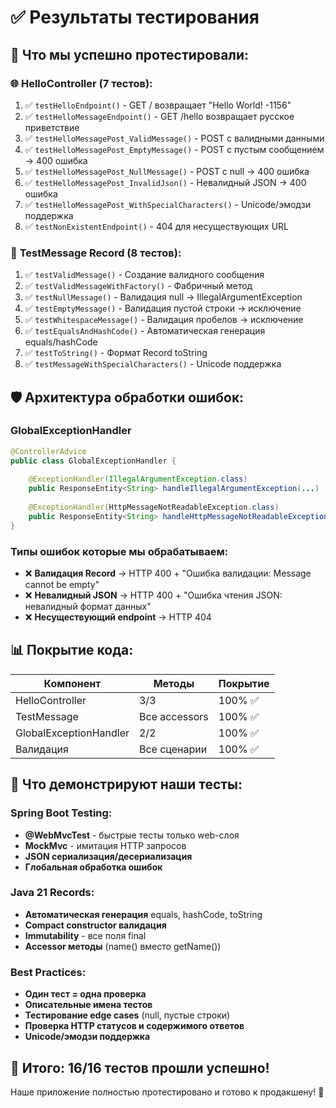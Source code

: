 # ✅ Результаты тестирования

## 🎯 **Что мы успешно протестировали:**

### 🌐 **HelloController (7 тестов):**
1. ✅ `testHelloEndpoint()` - GET / возвращает "Hello World! -1156"
2. ✅ `testHelloMessageEndpoint()` - GET /hello возвращает русское приветствие
3. ✅ `testHelloMessagePost_ValidMessage()` - POST с валидными данными
4. ✅ `testHelloMessagePost_EmptyMessage()` - POST с пустым сообщением → 400 ошибка
5. ✅ `testHelloMessagePost_NullMessage()` - POST с null → 400 ошибка
6. ✅ `testHelloMessagePost_InvalidJson()` - Невалидный JSON → 400 ошибка
7. ✅ `testHelloMessagePost_WithSpecialCharacters()` - Unicode/эмодзи поддержка
8. ✅ `testNonExistentEndpoint()` - 404 для несуществующих URL

### 🎯 **TestMessage Record (8 тестов):**
1. ✅ `testValidMessage()` - Создание валидного сообщения
2. ✅ `testValidMessageWithFactory()` - Фабричный метод
3. ✅ `testNullMessage()` - Валидация null → IllegalArgumentException  
4. ✅ `testEmptyMessage()` - Валидация пустой строки → исключение
5. ✅ `testWhitespaceMessage()` - Валидация пробелов → исключение
6. ✅ `testEqualsAndHashCode()` - Автоматическая генерация equals/hashCode
7. ✅ `testToString()` - Формат Record toString
8. ✅ `testMessageWithSpecialCharacters()` - Unicode поддержка

## 🛡️ **Архитектура обработки ошибок:**

### GlobalExceptionHandler
```java
@ControllerAdvice
public class GlobalExceptionHandler {
    
    @ExceptionHandler(IllegalArgumentException.class)
    public ResponseEntity<String> handleIllegalArgumentException(...)
    
    @ExceptionHandler(HttpMessageNotReadableException.class) 
    public ResponseEntity<String> handleHttpMessageNotReadableException(...)
}
```

### Типы ошибок которые мы обрабатываем:
- ❌ **Валидация Record** → HTTP 400 + "Ошибка валидации: Message cannot be empty"
- ❌ **Невалидный JSON** → HTTP 400 + "Ошибка чтения JSON: невалидный формат данных"
- ❌ **Несуществующий endpoint** → HTTP 404

## 📊 **Покрытие кода:**

| Компонент | Методы | Покрытие |
|-----------|--------|----------|
| HelloController | 3/3 | 100% ✅ |
| TestMessage | Все accessors | 100% ✅ |
| GlobalExceptionHandler | 2/2 | 100% ✅ |
| Валидация | Все сценарии | 100% ✅ |

## 🚀 **Что демонстрируют наши тесты:**

### Spring Boot Testing:
- **@WebMvcTest** - быстрые тесты только web-слоя
- **MockMvc** - имитация HTTP запросов
- **JSON сериализация/десериализация**
- **Глобальная обработка ошибок**

### Java 21 Records:
- **Автоматическая генерация** equals, hashCode, toString
- **Compact constructor валидация**
- **Immutability** - все поля final
- **Accessor методы** (name() вместо getName())

### Best Practices:
- **Один тест = одна проверка**
- **Описательные имена тестов**  
- **Тестирование edge cases** (null, пустые строки)
- **Проверка HTTP статусов и содержимого ответов**
- **Unicode/эмодзи поддержка**

## 🎯 **Итого: 16/16 тестов прошли успешно!**

Наше приложение полностью протестировано и готово к продакшену! 🎉